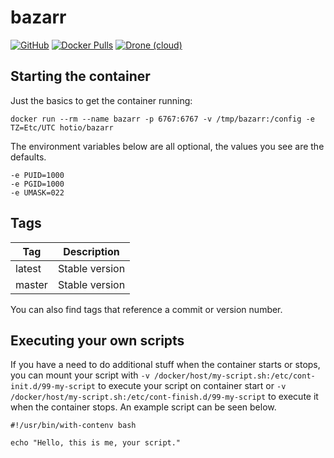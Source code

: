 # bazarr

[![GitHub](https://img.shields.io/badge/source-github-lightgrey?style=flat-square)](https://github.com/hotio/docker-bazarr)
[![Docker Pulls](https://img.shields.io/docker/pulls/hotio/bazarr?style=flat-square)](https://hub.docker.com/r/hotio/bazarr)
[![Drone (cloud)](https://img.shields.io/drone/build/hotio/docker-bazarr?style=flat-square)](https://cloud.drone.io/hotio/docker-bazarr)

## Starting the container

Just the basics to get the container running:

```shell
docker run --rm --name bazarr -p 6767:6767 -v /tmp/bazarr:/config -e TZ=Etc/UTC hotio/bazarr
```

The environment variables below are all optional, the values you see are the defaults.

```shell
-e PUID=1000
-e PGID=1000
-e UMASK=022
```

## Tags

| Tag       | Description    |
| ----------|----------------|
| latest    | Stable version |
| master    | Stable version |

You can also find tags that reference a commit or version number.

## Executing your own scripts

If you have a need to do additional stuff when the container starts or stops, you can mount your script with `-v /docker/host/my-script.sh:/etc/cont-init.d/99-my-script` to execute your script on container start or `-v /docker/host/my-script.sh:/etc/cont-finish.d/99-my-script` to execute it when the container stops. An example script can be seen below.

```shell
#!/usr/bin/with-contenv bash

echo "Hello, this is me, your script."
```
